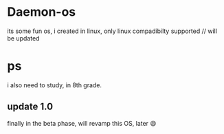 # Daemon-os
its some fun os, i created in linux, only linux compadibilty supported // will be updated

# ps 

i also need to study, in 8th grade.

## update 1.0
finally in the beta phase, will revamp this OS, later 😄
